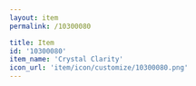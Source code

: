 ```yaml
---
layout: item
permalink: /10300080

title: Item
id: '10300080'
item_name: 'Crystal Clarity'
icon_url: 'item/icon/customize/10300080.png'
---
```

